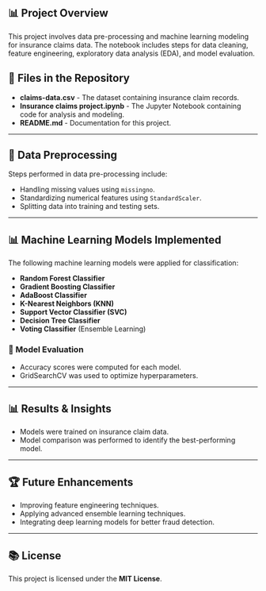 

## 📊 Project Overview
This project involves data pre-processing and machine learning modeling for insurance claims data. The notebook includes steps for data cleaning, feature engineering, exploratory data analysis (EDA), and model evaluation.

## 📂 Files in the Repository
- **claims-data.csv** - The dataset containing insurance claim records.
- **Insurance claims project.ipynb** - The Jupyter Notebook containing code for analysis and modeling.
- **README.md** - Documentation for this project.





---

## 🔄 Data Preprocessing
Steps performed in data pre-processing include:
- Handling missing values using `missingno`.
- Standardizing numerical features using `StandardScaler`.
- Splitting data into training and testing sets.

---

## 📊 Machine Learning Models Implemented
The following machine learning models were applied for classification:
- **Random Forest Classifier**
- **Gradient Boosting Classifier**
- **AdaBoost Classifier**
- **K-Nearest Neighbors (KNN)**
- **Support Vector Classifier (SVC)**
- **Decision Tree Classifier**
- **Voting Classifier** (Ensemble Learning)

### 📅 Model Evaluation
- Accuracy scores were computed for each model.
- GridSearchCV was used to optimize hyperparameters.

---

## 📊 Results & Insights
- Models were trained on insurance claim data.
- Model comparison was performed to identify the best-performing model.

---

## 🏆 Future Enhancements
- Improving feature engineering techniques.
- Applying advanced ensemble learning techniques.
- Integrating deep learning models for better fraud detection.
---

## 📚 License
This project is licensed under the **MIT License**.
